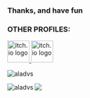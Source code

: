 ### Thanks, and have fun

### OTHER PROFILES:
<a href="https://aladvs.itch.io">
  <img src="https://static.itch.io/images/app-icon.svg" alt="itch.io logo" width="50" height="50">
</a>
<a href="https://discord.com/users/440348695817486345">
  <img src="https://assets-global.website-files.com/6257adef93867e50d84d30e2/636e0a69f118df70ad7828d4_icon_clyde_blurple_RGB.svg" alt="itch.io logo" width="50" height="50">
</a>

<p align="left"> <img src="https://komarev.com/ghpvc/?username=aladvs&label=Profile%20views&color=0e75b6&style=flat" alt="aladvs" /> </p>

<p><img align="left" src="https://github-readme-stats.vercel.app/api/top-langs?username=aladvs&show_icons=true&locale=en&layout=compact&langs_count=8&theme=transparent" alt="aladvs" /></p>
<!--<p>&nbsp;<img align="center" src="https://github-readme-stats.vercel.app/api?username=aladvs&count_private=true&show_icons=true&locale=en&theme=transparent" alt="aladvs" /></p> -->
<p><img align="center" src="https://streak-stats.demolab.com?user=aladvs&theme=transparent" /></p>



<!--[![trophy](https://github-profile-trophy.vercel.app/?username=aladvs)](https://github.com/ryo-ma/github-profile-trophy)
<!--<p><img align="center" src="https://github-readme-stats.vercel.app/api?username=aladvs&count_private=true"/></p>
**aladvs/aladvs** is a ✨ _special_ ✨ repository because its `README.md` (this file) appears on your GitHub profile.

Here are some ideas to get you started:

- 🔭 I’m currently working on ...
- 🌱 I’m currently learning ...
- 👯 I’m looking to collaborate on ...
- 🤔 I’m looking for help with ...
- 💬 Ask me about ...
- 📫 How to reach me: ...
- 😄 Pronouns: ...
- ⚡ Fun fact: ...
-->
